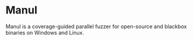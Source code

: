 # Manul
Manul is a coverage-guided parallel fuzzer for open-source and blackbox binaries on Windows and Linux.
